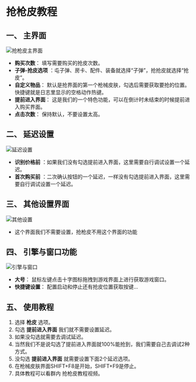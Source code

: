 # 抢枪皮教程

## 一、 主界面

![抢枪皮主界面](/images/image_26.png)

* **购买次数**： 填写需要购买的抢皮次数。
* **子弹-抢皮选项** ：屯子弹、房卡、配件、装备就选择“子弹”，抢抢皮就选择“抢皮”。
* **自定义物品**： 默认是抢界面的第一个枪械皮肤，勾选后需要获取要抢的位置。快捷键就是日志里显示的空格动作热键。
* **提前进入界面**： 这是我们的一个特色功能，可以在倒计时未结束的时候提前进入购买界面。
* **点击次数**： 保持默认，不要设置太高。

## 二、 延迟设置

![延迟设置](/images/image_27.png)

* **识别价格前** ：如果我们没有勾选提前进入界面，这里需要自行调试设置一个延迟。
* **首次购买前** ：二次确认按钮的一个延迟，一样没有勾选提前进入界面，这里需要自行调试设置一个延迟。

## 三、 其他设置界面

![其他设置](/images/image_28.png)

* 这个界面我们不需要设置，抢枪皮不用这个界面的功能

## 四、 引擎与窗口功能

![引擎与窗口](/images/image_29.png)

* **大号**： 鼠标左键点击十字图标拖拽到游戏界面上进行获取游戏窗口。
* **快捷键设置**： 配置启动和停止还有抢皮位置获取按键...

## 五、 使用教程

1.  选择 **枪皮** 选项。
2.  勾选 **提前进入界面** 我们就不需要设置延迟。
3.  如果没勾选就需要去调试延迟。
4.  当然我们不是说勾选了提前进入界面就100%能抢到，我们需要自己去调试2种方式。
5.  没勾选 **提前进入界面** 就需要设置下面2个延迟选项。
6.  在枪械皮肤界面SHIFT+F8是开始，SHIFT+F9是停止。
7.  具体教程可以看群内 抢枪皮教程视频。